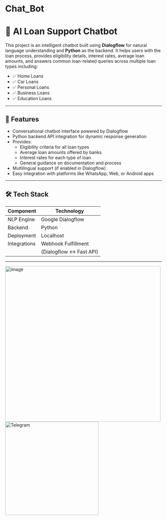 # Chat_Bot
# 🏦 AI Loan Support Chatbot

This project is an intelligent chatbot built using **Dialogflow** for natural language understanding and **Python** as the backend. It helps users with the loan process, provides eligibility details, interest rates, average loan amounts, and answers common loan-related queries across multiple loan types including:

- ✅ Home Loans  
- ✅ Car Loans  
- ✅ Personal Loans  
- ✅ Business Loans  
- ✅ Education Loans  
---

## 🚀 Features

- Conversational chatbot interface powered by Dialogflow
- Python backend API integration for dynamic response generation
- Provides:
  - Eligibility criteria for all loan types
  - Average loan amounts offered by banks
  - Interest rates for each type of loan
  - General guidance on documentation and process
- Multilingual support (if enabled in Dialogflow)
- Easy integration with platforms like WhatsApp, Web, or Android apps
---

## 🛠 Tech Stack

| Component     | Technology             |
|---------------|------------------------|
| NLP Engine    | Google Dialogflow      |
| Backend       | Python                 |
| Deployment    | Localhost              |
| Integrations  | Webhook Fulfillment    |
|               | (Dialogflow ↔ Fast API)|
----

<img width="500" height="500" alt="image" src="https://github.com/user-attachments/assets/0a7adce8-7a36-4897-a304-093c38d2c25b" />
<img src="https://github.com/user-attachments/assets/8d5c9cdf-d883-4be9-b37b-da8744306c80" alt="Telegram" width="300"/>


